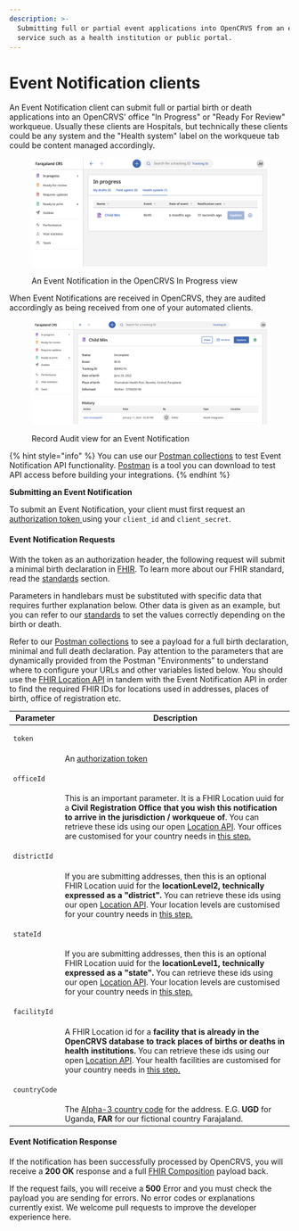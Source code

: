 ```yaml
---
description: >-
  Submitting full or partial event applications into OpenCRVS from an external
  service such as a health institution or public portal.
---
```


# Event Notification clients

An Event Notification client can submit full or partial birth or death applications into an OpenCRVS' office "In Progress" or "Ready For Review" workqueue. Usually these clients are Hospitals, but technically these clients could be any system and the "Health system" label on the workqueue tab could be content managed accordingly.

<figure><img src="../../.gitbook/assets/Screenshot 2023-01-11 at 15.39.53.png" alt=""><figcaption><p>An Event Notification in the OpenCRVS In Progress view</p></figcaption></figure>

When Event Notifications are received in OpenCRVS, they are audited accordingly as being received from one of your automated clients.

<figure><img src="../../.gitbook/assets/Screenshot 2023-01-11 at 15.40.23.png" alt=""><figcaption><p>Record Audit view for an Event Notification</p></figcaption></figure>

{% hint style="info" %}
You can use our [Postman collections](https://github.com/opencrvs/opencrvs-countryconfig/tree/master/postman) to test Event Notification API functionality. [Postman](https://www.postman.com/) is a tool you can download to test API access before building your integrations.
{% endhint %}

**Submitting an Event Notification**

To submit an Event Notification, your client must first request an [authorization token ](authenticate-a-client.md)using your `client_id` and `client_secret`.

#### Event Notification Requests

With the token as an authorization header, the following request will submit a minimal birth declaration in [FHIR](https://www.hl7.org/fhir/overview.html). To learn more about our FHIR standard, read the [standards](../standards/) section.

Parameters in handlebars must be substituted with specific data that requires further explanation below. Other data is given as an example, but you can refer to our [standards](../standards/) to set the values correctly depending on the birth or death.

Refer to our [Postman collections](https://github.com/opencrvs/opencrvs-countryconfig/tree/master/postman) to see a payload for a full birth declaration, minimal and full death declaration. Pay attention to the parameters that are dynamically provided from the Postman "Environments" to understand where to configure your URLs and other variables listed below.  You should use the [FHIR Location API](fhir-location-rest-api.md) in tandem with the Event Notification API in order to find the required FHIR IDs for locations used in addresses, places of birth, office of registration etc.

| Parameter                            | Description                                                                                                                                                                                                                                                                                                                                                                                                                                               |
| ------------------------------------ | --------------------------------------------------------------------------------------------------------------------------------------------------------------------------------------------------------------------------------------------------------------------------------------------------------------------------------------------------------------------------------------------------------------------------------------------------------- |
| <pre><code>token
</code></pre>       | An [authorization token](authenticate-a-client.md)                                                                                                                                                                                                                                                                                                                                                                                                        |
| <pre><code>officeId
</code></pre>    | This is an important parameter. It is a FHIR Location uuid for a **Civil Registration Office that you wish this notification to arrive in the jurisdiction / workqueue of**. You can retrieve these ids using our open [Location API](fhir-location-rest-api.md). Your offices are customised for your country needs in [this step.](../../setup/3.-installation/3.2-set-up-your-own-country-configuration/3.2.3-set-up-cr-offices-and-health-facilities) |
| <pre><code>districtId
</code></pre>  | If you are submitting addresses, then this is an optional FHIR Location uuid for the **locationLevel2, technically expressed as a "district".** You can retrieve these ids using our open [Location API](fhir-location-rest-api.md). Your location levels are customised for your country needs in [this step.](../../setup/3.-installation/3.2-set-up-your-own-country-configuration/3.2.2-set-up-administrative-address-divisions)                      |
| <pre><code>stateId
</code></pre>     | If you are submitting addresses, then this is an optional FHIR Location uuid for the **locationLevel1, technically expressed as a "state".** You can retrieve these ids using our open [Location API](fhir-location-rest-api.md). Your location levels are customised for your country needs in [this step.](../../setup/3.-installation/3.2-set-up-your-own-country-configuration/3.2.2-set-up-administrative-address-divisions)                         |
| <pre><code>facilityId
</code></pre>  | A FHIR Location id for a **facility that is already in the OpenCRVS database to track places of births or deaths in health institutions.** You can retrieve these ids using our open [Location API](fhir-location-rest-api.md). Your health facilities are customised for your country needs in [this step.](../../setup/3.-installation/3.2-set-up-your-own-country-configuration/3.2.3-set-up-cr-offices-and-health-facilities)                         |
| <pre><code>countryCode
</code></pre> | The [Alpha-3 country code](https://www.iban.com/country-codes) for the address. E.G. **UGD** for Uganda, **FAR** for our fictional country Farajaland.                                                                                                                                                                                                                                                                                                    |

#### Event Notification Response

If the notification has been successfully processed by OpenCRVS, you will receive a **200 OK** response and a full [FHIR Composition](technology/standards/fhir-documents/event-composition.md) payload back.

If the request fails, you will receive a **500** Error and you must check the payload you are sending for errors. No error codes or explanations currently exist. We welcome pull requests to improve the developer experience here.
